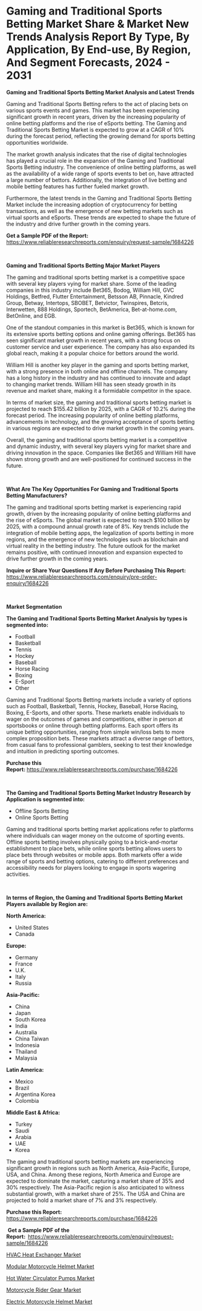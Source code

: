 <p><h1>Gaming and Traditional Sports Betting Market Share & Market New Trends Analysis Report By Type, By Application, By End-use, By Region, And Segment Forecasts, 2024 - 2031</h1></p><p><strong>Gaming and Traditional Sports Betting Market Analysis and Latest Trends</strong></p>
<p><p>Gaming and Traditional Sports Betting refers to the act of placing bets on various sports events and games. This market has been experiencing significant growth in recent years, driven by the increasing popularity of online betting platforms and the rise of eSports betting. The Gaming and Traditional Sports Betting Market is expected to grow at a CAGR of 10% during the forecast period, reflecting the growing demand for sports betting opportunities worldwide.</p><p>The market growth analysis indicates that the rise of digital technologies has played a crucial role in the expansion of the Gaming and Traditional Sports Betting industry. The convenience of online betting platforms, as well as the availability of a wide range of sports events to bet on, have attracted a large number of bettors. Additionally, the integration of live betting and mobile betting features has further fueled market growth.</p><p>Furthermore, the latest trends in the Gaming and Traditional Sports Betting Market include the increasing adoption of cryptocurrency for betting transactions, as well as the emergence of new betting markets such as virtual sports and eSports. These trends are expected to shape the future of the industry and drive further growth in the coming years.</p></p>
<p><strong>Get a Sample PDF of the Report:&nbsp;</strong> <a href="https://www.reliableresearchreports.com/enquiry/request-sample/1684226">https://www.reliableresearchreports.com/enquiry/request-sample/1684226</a></p>
<p>&nbsp;</p>
<p><strong>Gaming and Traditional Sports Betting Major Market Players</strong></p>
<p><p>The gaming and traditional sports betting market is a competitive space with several key players vying for market share. Some of the leading companies in this industry include Bet365, Bodog, William Hill, GVC Holdings, Betfred, Flutter Entertainment, Betsson AB, Pinnacle, Kindred Group, Betway, Intertops, SBOBET, Betvictor, Twinspires, Betcris, Interwetten, 888 Holdings, Sportech, BetAmerica, Bet-at-home.com, BetOnline, and EGB.</p><p>One of the standout companies in this market is Bet365, which is known for its extensive sports betting options and online gaming offerings. Bet365 has seen significant market growth in recent years, with a strong focus on customer service and user experience. The company has also expanded its global reach, making it a popular choice for bettors around the world.</p><p>William Hill is another key player in the gaming and sports betting market, with a strong presence in both online and offline channels. The company has a long history in the industry and has continued to innovate and adapt to changing market trends. William Hill has seen steady growth in its revenue and market share, making it a formidable competitor in the space.</p><p>In terms of market size, the gaming and traditional sports betting market is projected to reach $155.42 billion by 2025, with a CAGR of 10.2% during the forecast period. The increasing popularity of online betting platforms, advancements in technology, and the growing acceptance of sports betting in various regions are expected to drive market growth in the coming years.</p><p>Overall, the gaming and traditional sports betting market is a competitive and dynamic industry, with several key players vying for market share and driving innovation in the space. Companies like Bet365 and William Hill have shown strong growth and are well-positioned for continued success in the future.</p></p>
<p>&nbsp;</p>
<p><strong>What Are The Key Opportunities For Gaming and Traditional Sports Betting Manufacturers?</strong></p>
<p><p>The gaming and traditional sports betting market is experiencing rapid growth, driven by the increasing popularity of online betting platforms and the rise of eSports. The global market is expected to reach $100 billion by 2025, with a compound annual growth rate of 8%. Key trends include the integration of mobile betting apps, the legalization of sports betting in more regions, and the emergence of new technologies such as blockchain and virtual reality in the betting industry. The future outlook for the market remains positive, with continued innovation and expansion expected to drive further growth in the coming years.</p></p>
<p><strong>Inquire or Share Your Questions If Any Before Purchasing This Report:</strong> <a href="https://www.reliableresearchreports.com/enquiry/pre-order-enquiry/1684226">https://www.reliableresearchreports.com/enquiry/pre-order-enquiry/1684226</a></p>
<p>&nbsp;</p>
<p><strong>Market Segmentation</strong></p>
<p><strong>The Gaming and Traditional Sports Betting Market Analysis by types is segmented into:</strong></p>
<p><ul><li>Football</li><li>Basketball</li><li>Tennis</li><li>Hockey</li><li>Baseball</li><li>Horse Racing</li><li>Boxing</li><li>E-Sport</li><li>Other</li></ul></p>
<p><p>Gaming and Traditional Sports Betting markets include a variety of options such as Football, Basketball, Tennis, Hockey, Baseball, Horse Racing, Boxing, E-Sports, and other sports. These markets enable individuals to wager on the outcomes of games and competitions, either in person at sportsbooks or online through betting platforms. Each sport offers its unique betting opportunities, ranging from simple win/loss bets to more complex proposition bets. These markets attract a diverse range of bettors, from casual fans to professional gamblers, seeking to test their knowledge and intuition in predicting sporting outcomes.</p></p>
<p><strong>Purchase this Report:&nbsp;</strong><a href="https://www.reliableresearchreports.com/purchase/1684226">https://www.reliableresearchreports.com/purchase/1684226</a></p>
<p>&nbsp;</p>
<p><strong>The Gaming and Traditional Sports Betting Market Industry Research by Application is segmented into:</strong></p>
<p><ul><li>Offline Sports Betting</li><li>Online Sports Betting</li></ul></p>
<p><p>Gaming and traditional sports betting market applications refer to platforms where individuals can wager money on the outcome of sporting events. Offline sports betting involves physically going to a brick-and-mortar establishment to place bets, while online sports betting allows users to place bets through websites or mobile apps. Both markets offer a wide range of sports and betting options, catering to different preferences and accessibility needs for players looking to engage in sports wagering activities.</p></p>
<p>&nbsp;</p>
<p><strong>In terms of Region, the Gaming and Traditional Sports Betting Market Players available by Region are:</strong></p>
<p>
    <p> <strong> North America: </strong>
        <ul>
            <li>United States</li>
            <li>Canada</li>
        </ul>
        </p> 
    <p> <strong> Europe: </strong>
        <ul>
            <li>Germany</li>
            <li>France</li>
            <li>U.K.</li>
            <li>Italy</li>
            <li>Russia</li>
        </ul>
        </p> 
    <p> <strong> Asia-Pacific: </strong>
        <ul>
            <li>China</li>
            <li>Japan</li>
            <li>South Korea</li>
            <li>India</li>
            <li>Australia</li>
            <li>China Taiwan</li>
            <li>Indonesia</li>
            <li>Thailand</li>
            <li>Malaysia</li>
        </ul>
        </p> 
    <p> <strong> Latin America: </strong>
        <ul>
            <li>Mexico</li>
            <li>Brazil</li>
            <li>Argentina Korea</li>
            <li>Colombia</li>
        </ul>
        </p> 
    <p> <strong> Middle East & Africa: </strong>
        <ul>
            <li>Turkey</li>
            <li>Saudi</li>
            <li>Arabia</li>
            <li>UAE</li>
            <li>Korea</li>
        </ul>
    </p>
    </p>
<p><p>The gaming and traditional sports betting markets are experiencing significant growth in regions such as North America, Asia-Pacific, Europe, USA, and China. Among these regions, North America and Europe are expected to dominate the market, capturing a market share of 35% and 30% respectively. The Asia-Pacific region is also anticipated to witness substantial growth, with a market share of 25%. The USA and China are projected to hold a market share of 7% and 3% respectively.</p></p>
<p><strong>Purchase this Report: </strong><a href="https://www.reliableresearchreports.com/purchase/1684226">https://www.reliableresearchreports.com/purchase/1684226</a></p>
<p>&nbsp;<strong>Get a Sample PDF of the Report:&nbsp;&nbsp;</strong><a href="https://www.reliableresearchreports.com/enquiry/request-sample/1684226">https://www.reliableresearchreports.com/enquiry/request-sample/1684226</a></p>
<p><strong></strong></p>
<p><p><a href="https://github.com/RoccoManning/Market-Research-Report-List-3/blob/main/hvac-heat-exchanger-market.md">HVAC Heat Exchanger Market</a></p><p><a href="https://github.com/edytherolanlouisejk1miz0wig/Market-Research-Report-List-1/blob/main/modular-motorcycle-helmet-market.md">Modular Motorcycle Helmet Market</a></p><p><a href="https://github.com/gulaimolin/Market-Research-Report-List-3/blob/main/hot-water-circulator-pumps-market.md">Hot Water Circulator Pumps Market</a></p><p><a href="https://github.com/peachesmcdowel1/Market-Research-Report-List-1/blob/main/motorcycle-rider-gear-market.md">Motorcycle Rider Gear Market</a></p><p><a href="https://github.com/redneck06/Market-Research-Report-List-2/blob/main/electric-motorcycle-helmet-market.md">Electric Motorcycle Helmet Market</a></p></p>